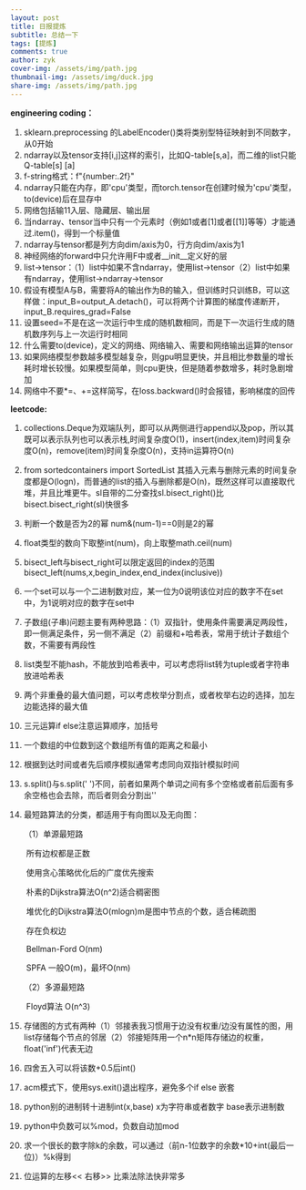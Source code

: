 ```yaml
---
layout: post
title: 日报提炼
subtitle: 总结一下
tags: [提炼]
comments: true
author: zyk
cover-img: /assets/img/path.jpg
thumbnail-img: /assets/img/duck.jpg
share-img: /assets/img/path.jpg
---
```




**engineering coding：**

1. sklearn.preprocessing 的LabelEncoder()类将类别型特征映射到不同数字，从0开始
2. ndarray以及tensor支持[i,j]这样的索引，比如Q-table[s,a]，而二维的list只能Q-table[s] [a]
3. f-string格式：f"{number:.2f}"
4. ndarray只能在内存，即'cpu'类型，而torch.tensor在创建时候为'cpu'类型，to(device)后在显存中
5. 网络包括输11入层、隐藏层、输出层
6. 当ndarray、tensor当中只有一个元素时（例如1或者[1]或者[[1]]等等）才能通过.item()，得到一个标量值
7. ndarray与tensor都是列方向dim/axis为0，行方向dim/axis为1
8. 神经网络的forward中只允许用F中或者__init__定义好的层
9. list->tensor：（1）list中如果不含ndarray，使用list->tensor（2）list中如果有ndarray，使用list->ndarray->tensor
10. 假设有模型A与B，需要将A的输出作为B的输入，但训练时只训练B，可以这样做：input_B=output_A.detach()，可以将两个计算图的梯度传递断开，input_B.requires_grad=False
11. 设置seed=不是在这一次运行中生成的随机数相同，而是下一次运行生成的随机数序列与上一次运行时相同
12. 什么需要to(device)，定义的网络、网络输入、需要和网络输出运算的tensor
13. 如果网络模型参数越多模型越复杂，则gpu明显更快，并且相比参数量的增长耗时增长较慢。如果模型简单，则cpu更快，但是随着参数增多，耗时急剧增加
14. 网络中不要*=、+=这样简写，在loss.backward()时会报错，影响梯度的回传















**leetcode:**

1. collections.Deque为双端队列，即可以从两侧进行append以及pop，所以其既可以表示队列也可以表示栈,时间复杂度O(1)，insert(index,item)时间复杂度O(n)，remove(item)时间复杂度O(n)，支持in运算符O(n)

2. from sortedcontainers import SortedList 其插入元素与删除元素的时间复杂度都是O(logn)，而普通的list的插入与删除都是O(n)，既然这样可以直接取代堆，并且比堆更牛。sl自带的二分查找sl.bisect_right()比bisect.bisect_right(sl)快很多

3. 判断一个数是否为2的幂 num&(num-1)==0则是2的幂

4. float类型的数向下取整int(num)，向上取整math.ceil(num)

5. bisect_left与bisect_right可以限定返回的index的范围bisect_left(nums,x,begin_index,end_index(inclusive))

6. 一个set可以与一个二进制数对应，某一位为0说明该位对应的数字不在set中，为1说明对应的数字在set中

7. 子数组(子串)问题主要有两种思路：（1）双指针，使用条件需要满足两段性，即一侧满足条件，另一侧不满足（2）前缀和+哈希表，常用于统计子数组个数，不需要有两段性

8. list类型不能hash，不能放到哈希表中，可以考虑将list转为tuple或者字符串放进哈希表

9. 两个非重叠的最大值问题，可以考虑枚举分割点，或者枚举右边的选择，加左边能选择的最大值

10. 三元运算if else注意运算顺序，加括号

11. 一个数组的中位数到这个数组所有值的距离之和最小

12. 根据到达时间或者先后顺序模拟通常考虑同向双指针模拟时间

13. s.split()与s.split(' ')不同，前者如果两个单词之间有多个空格或者前后面有多余空格也会去除，而后者则会分割出''

14. 最短路算法的分类，都适用于有向图以及无向图：

    （1）单源最短路

    ​	所有边权都是正数 

    ​		使用贪心策略优化后的广度优先搜索

    ​		朴素的Dijkstra算法O(n^2)适合稠密图

    ​		堆优化的Dijkstra算法O(mlogn)m是图中节点的个数，适合稀疏图

    ​	存在负权边

    ​		Bellman-Ford O(nm)

    ​		SPFA 一般O(m)，最坏O(nm)

    （2）多源最短路 

    ​		Floyd算法 O(n^3)

15. 存储图的方式有两种（1）邻接表我习惯用于边没有权重/边没有属性的图，用list存储每个节点的邻居（2）邻接矩阵用一个n*n矩阵存储边的权重，float('inf')代表无边

16. 四舍五入可以将该数+0.5后int()

17. acm模式下，使用sys.exit()退出程序，避免多个if else 嵌套

18. python别的进制转十进制int(x,base)  x为字符串或者数字 base表示进制数

19. python中负数可以%mod，负数自动加mod

20. 求一个很长的数字除k的余数，可以通过（前n-1位数字的余数*10+int(最后一位)）%k得到

21. 位运算的左移<<  右移>> 比乘法除法快非常多

